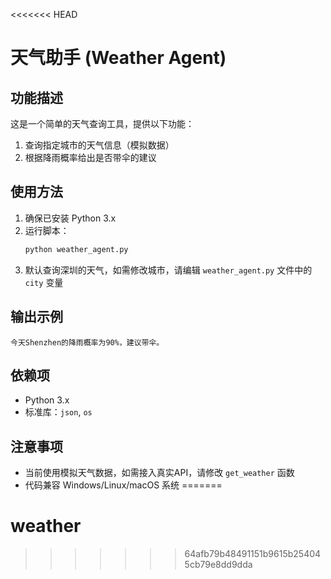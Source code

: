 <<<<<<< HEAD
# 天气助手 (Weather Agent)

## 功能描述

这是一个简单的天气查询工具，提供以下功能：
1. 查询指定城市的天气信息（模拟数据）
2. 根据降雨概率给出是否带伞的建议

## 使用方法

1. 确保已安装 Python 3.x
2. 运行脚本：
   ```bash
   python weather_agent.py
   ```
3. 默认查询深圳的天气，如需修改城市，请编辑 `weather_agent.py` 文件中的 `city` 变量

## 输出示例

```
今天Shenzhen的降雨概率为90%，建议带伞。
```

## 依赖项

- Python 3.x
- 标准库：`json`, `os`

## 注意事项

- 当前使用模拟天气数据，如需接入真实API，请修改 `get_weather` 函数
- 代码兼容 Windows/Linux/macOS 系统
=======
# weather
>>>>>>> 64afb79b48491151b9615b254045cb79e8dd9dda
